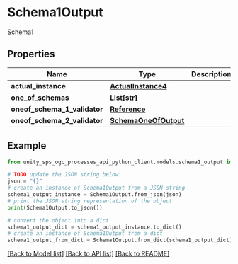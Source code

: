 # Schema1Output

Schema1

## Properties

Name | Type | Description | Notes
------------ | ------------- | ------------- | -------------
**actual_instance** | [**ActualInstance4**](ActualInstance4.md) |  | [optional]
**one_of_schemas** | **List[str]** |  | [optional]
**oneof_schema_1_validator** | [**Reference**](Reference.md) |  | [optional]
**oneof_schema_2_validator** | [**SchemaOneOfOutput**](SchemaOneOfOutput.md) |  | [optional]

## Example

```python
from unity_sps_ogc_processes_api_python_client.models.schema1_output import Schema1Output

# TODO update the JSON string below
json = "{}"
# create an instance of Schema1Output from a JSON string
schema1_output_instance = Schema1Output.from_json(json)
# print the JSON string representation of the object
print(Schema1Output.to_json())

# convert the object into a dict
schema1_output_dict = schema1_output_instance.to_dict()
# create an instance of Schema1Output from a dict
schema1_output_from_dict = Schema1Output.from_dict(schema1_output_dict)
```
[[Back to Model list]](../README.md#documentation-for-models) [[Back to API list]](../README.md#documentation-for-api-endpoints) [[Back to README]](../README.md)
